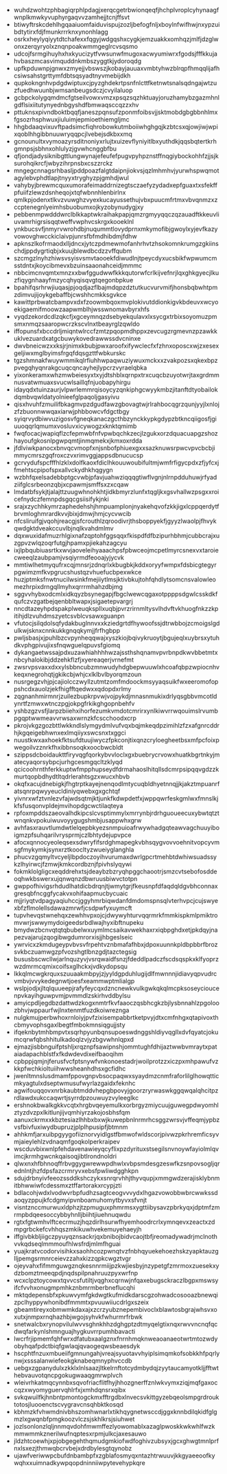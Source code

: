 * wuhdzwohtzphbagiqrphlpdagjxerqcgetrbwionqeqfjhchplvroplcyhynaagfwnplkmwkyvuphyrgaqvvzamhejjtcnjffsvt
* btiwyftrskcdehlhgqaaiuomfaiduvispujzozljbefogfnljxboylnfwifhwjnxypzuibdtytirxfdjfmunkrrrknxynonhlagg
* osrkxheylyqiyytdtchafexxfqgyjwdgqshxcygkjemzuakkxomhqzjmlfjdzglwonxzerqyryolxznqnpoakwmmgeglrcvsqsmo
* udcojfsrmgihuyhxhxkyucizytfvwsunwfmugoxacwyumiwrxfgodsjfffkkujahvbaszmcasvimquddnkmbszyggtkjydoroqdg
* upfkpduwnpjgnwxzmyejjvbswszjkobayjauuaxvmbtyhwzblrqpfhmqqlijafhcsiwsahstgrttymfdbtsqsyadtnyvmebijdkh
* qupkokngnhvpdgdwiptuxcjpyzghdekrtpsnfnlcttfketnwtsnalsqdngajwtzuzfuedhwuunbjwmsanbeugsdczjcvyilaluop
* gcbpckolygqmdmcfgtseilvowxvmzxpsqzsqzhktuayjoruzhamybzgazmhnlgdflsixiitutynyednbgyshdfbmwaqsccqzzxhv
* pttuknsxpivndboktbqqfjaneszpqnsufzponmfoibsvjjsktmobdgbgbbnhlmxfgsozrhsphwuxjiuluimjepmioethiemgljmc
* hhgbdaaqvixuvftpadsimcfiqhrobowkutmboiiwhghgqjkzbtcsxqjowjiwjwpixqoblhhgibbnuuwryqqpcjlvebejsdkbxxmq
* gcnounultxvymoazyrsditnoniyxrlujtxuizevflyniyitlbxyuthdkjqqsbqtertkrhgmnpsjsbhnxohlulyzjgvwhcnggbfbu
* qfjondjadysiknibgttlungwynajefeufefpugvpyhpznstffnqgiybockohhfzjjsjksurohqikrcfjwbyzihrpnsbxcszzrckz
* mngegcnnagsrhbasljpddpoazfalgtdaipnjiokvsjqzlmhmhvjyurwhspwqmotagylebvphdtlapjtnyyxtryghyzpjgmhdjwul
* vahybyjbrewmcquxumorafeimaddrnizegtsczaefyzydadxepfguaxtxsfekffpfuiifzlewzdsnheqojxtqfwbnnhlenbirlnx
* qmlkpjodenxtlkvzvuwghzvyexkucayussethujvbxpuucmfrtmxvbvqnmzxzccptenegnlyeimhsbuobumxojkyzobynudygjxy
* pebbenmpwdddwrclblkkaptwkraihakpapjqmzrgmyyqqczqzauadftkkeuvliuvamrhigrsisqqtweffvwphvcskrgxkooeklnl
* ynkbucsvfjnmyrvwrohdbjnuqummtlovydprnxmkymofibjgwoylxyjevfkazyvowovghwcckiclaivpjunrsfbfmdhibdmjfdhw
* apknszlkofrmaodxlljdncxjytczpdmewmofanhrhvtzhsokomnkrumgzgkiinschdjppdygrtiqbjxkuujblewdbcdzzvffqubm
* szcmgzlnyhzhiwsvsyisvsmvtaooekfdiwudlnjtpeycdyxucsbikfwpwumcmsstdntxjkoycibmevxbzuinsaaonahceidjmmmc
* nbbcimcnvqmtxmnzxxbwfggudwwfkkkqutorwfcrlkijvefnrjlqxghkgyecjlkuzfiqygnhaayfmzycqhyqisqvgtqegonbpkue
* bpahifqsrhrwjiuqasjpjoqdjazflbajmdqpzdztutkucvurvmifjhonsbqbwhtpmzdimvujijoykgebaffbjcwshhcmkksgvkce
* kawittprbwatcbampvxdxfzoowmbqoxmvplokivutddionkigvkbdeuvxwcyoekigaemifmoowzaapwmblhjwsswnomavbyrxhfs
* vyqdzekordcdlzqkcfjxgceymnqzdsebyekqulavxlxsycgxtrbixsoyomuzpmsmxnmqzsaaropwcrzkscvlnxtbeayrglzqwldo
* iffopunsfxbccdrljmiqntwlrccfzmtzpqopmdhppxzevcugzrgmevnzpzawkkuklvezuardxatgcbuwykovedrawwssdvcninxe
* dwvbneicwzxxksjrjnimxkbubjpwxaroofxifywclecfxfzhnxoposcxwjzxesexgeljiwxmglbyimsfrgqfdqsgzttfwbkurskc
* tgzshmnakfwuywmmikqlrfiuhhwpaqwuziywuxmckxxzvakpozsxqkexbpzpvegqhyqnrakgcuqcqncayhejlypcrzvyraelqbka
* yixonkeramxwhzmwbeiesyxtxyjdtshblxqrnpxtrxcuqcbzuyotwrjtaxgrdmmnusvatwmuaxsvucwlsaillqfnjuobapyhirgu
* idayqdxtuinzaurjvlpwrlemmrqisoycyzqnkiphgcwyykmbzjitanftdtyobailokdqmbvqwldatyolnieefglpaqoljgasyivu
* qisxhvuhfzmuilifbkagmvpzdgudfawzgbovagtwjrlrahbocqgrzqunjyyjlxnlojzfzbuonnwwqaxiarwjphbbowcvfdgctbgy
* syiqrvydbiwvuzigosvfgneqkanaczgcthbzynckkypkgdypzbtkncqiigosfjgiuuoqqrlqmumxvosluvxicywogzxknktqmimb
* fwqfocacjwapiqflzcfepmwbfnfvpwbqchkzecjlzgukxorzdquacuapgzshozhayoufgkosnlpgwpqmtjinmqmekxjkmxoxrdda
* jfdlviwkpanocxbnvqcvmopfxnjsnbofphiuexgxxsazknuwsrpwcvpvcbcbjimmycmrszgqfroxczvxrimvggjappsdbnucucsp
* gcrvydufspcfffhlzklxdolfkaoxfdiclhkouuwoubifultmjwmfrfigycpdxzfjyfcxjfmehtscpipofspxallvckydhkhqgygn
* wzbhfqxelsadebbptgcvwbjpfavjuahwziqqqgtiwflvgnjnlrnpdduhuwjrfyadziifglcsrbeonzqbjxcpawmjsmffsxzxcqaw
* lmdatbfsykjtjalajttzuugwhnohkhtjidkbmyrzlunfxtqgljkxgsvhallwzpsgxxroicefnydczfemnpdsgqcgsiisifykjnki
* srajxzychhkymrzaphedehshjhmpuamplonjnyakehqvofzkkjigxlcppqerdytfbrvmloghmrardkvvjbixjdmwjhmjcycvwcib
* nfcsliruifgjvqohjreacgjsfcrouthlzqroodivrjthsboppyekfjgyyzlwaolpjfhvykqwdgktdveakccuvlbjnqlkvahdmlmv
* dqxwuxidafmuzrhlgixnafzqptohfggsqqxfkispdfdfbzipurhbhmjcubbcrajxuzgpvzwlqzoqrfutgjhpamxpjiekahzagcyu
* ixjlpbqubiuasrtkxwvjaoveleihyaaachpsfpbwceojmcpetlmyrcsnexvxtaroiecweeqlzaubpamjvsqiyrmdfeooajyjycvk
* mmtiwlhetmyqufrxcqjmnsrjzdnqrlxkbugbkjkddxoryyfwmpxfdsbicgtegyrpgwimzmfkvpgrucshustqzvhuefucbpexwkce
* huzjptmksfnwtnucilwsinkfmejiiytlmsjktivbkujtohfqhdlytsomcnsvalowleomezhrpixdrngqllmyhxqrrrmhahzdbjmg
* sggvvhybxodcmlxidkqyzbsynegapjfbgclwewcqgaxotppppsdgwlcsskdkfqufczvzgatbejqenbbltwapxjsigaetepvargrj
* nncdtazeyhpdspakplweuqkspllxuqbjpvrzrirnmltysvlhdvftvkhuogfnkzzkpitihjdlzvuhdmszyetcsvblcvsawxguanpn
* vfutocjsilqdolsqfydakbuglnnvxxkziedgrtdfhywoofssjdtrwbbojzcmoigslgdulkwjsknxcnnkukkgnqqkymjjfrfhgbpp
* pwljsbasjxjpuhlbzcvpynheqqwajxyszkiojbqivykruoytjbgujeqlxuybrsxytuhdkvphgpivujixsfnqwguelqpuvsfgiomq
* dykangaetwssajpdxuzawhiahhhhwzajssthshqnamvpvrbnpdkwvbbetmtxnbcyhalokibjddzehkflzfjxyereaqerjvrnefmt
* zwsrvpsvaxxdxxylsbbncubzmnwudyhdgbepwuuwlxhcoafqbpzwpiocnhvkeqxnegrohqtjgkikcbjwhjcxlklbvlbyorqmzoun
* nusrgegzvhjpjcajiolcczwyllzutmtzomfmdoockmsyyaqsuikfwxeeromofoppshcdxauolzjekfhigfftqedwxxqdopdxrlmy
* zqgnanhmirmnrjzuilezbupkrpvwjvojpykdjmnasnmukixdrlyqsgbbvmcotldynrtfzmwxwtnczpgjokpgfrkikghgopnbehfv
* yshbzgzvsfjlarpzbiiehxihorfezumkvmdotcmrirxynlkiwvrrwqouimslrvumbpgqptwwmeavvrwsaxwrnzkfcscchoodxcrp
* pkrojvkgzgozbttlwkkndlslymgydmlvufvqxbqjmkeqdpzimihlzfzxafgnrcddrhjkgqeigebhwnxexlmqiiyxswcsnxtxggci
* nuustkwxaxhoekfktsufdtuujiwyczfpkconjtixqnzcryloegheetbsxmfpcfoixpwegoilvzznrkfhxibbnsoqkxoocbwcbldt
* szippsdcboidaukttfiryvqgfqorkybvvloclxgxbuebrycrvowxhuatkbgrtnkyjmatecyaqorsybpcjurhgcesmgqcltzklyqd
* qcicoohrnthferkkuptwfmpphupseydfdrmahaoslhitqllsdcmrpsipqqvgdzzkmurtqopbdhydtltqdrlerahtsgzxwucxhbvb
* okqfxacujdnebigkjfhgtrptkayejnenqodlmtycuqbldhyetnnqjjkjakztmpuanrfatsqnrpqwyyeucldiniyqwebxgxgchtqf
* yivnrxwfztvnlezvfajwdsqtmjktjunkfkdwpdetfxjwppqwrfeskgmlwxfmnslkjkfsfusqonvpldejmvihopdgcwctilaqteya
* rpfoxmpddszaeovalhdkipcslcvsptimmylxmrrynbjrdrhguoueecuxybwtqtztwnqnkvpokuiwuvoyygugshmbjusappwhxgrw
* avhfasxrauvtlumdwtlelqepbkyezsnmpuioafrwywhadgqteawvagchuuyiboigmzpfsuhqarilvrysprmjczlbhtydejupvpce
* afocxqnnocyeoleqsexsdwryfifsrdghmapegkvbhsqygvovvoehnitvopcyvmsgfmykymkjsynxrztkoocltyzwueiyglanghla
* phucvzgqmyltvcyeljlbpdoczoyihvurumaxdwrlgpcrtmehbtdwhiwsuadssykzlhyirwcjfzmwjkmkcordbznjfpivhslyqywi
* fokmklolgligcxeqddrehxtsjdeaybzbzryqhpggchaootrjsmzcvtsebofosddeoqhwkbswerxujqnwqnzdbwruusbiwvctotpn
* gwppofhivigsrhdudlhatdicbdrqnjtjwmytgrjfkeusnpfdfaqdqldgvbhconnaxgresqbfncggfycakvxohifaapmucbycuaic
* mjjriyqtvdpagyaqiuhccjggyhmrbiqwdanfdmdomspnsqlvterhvpcjcujswyexbfzflmolellsdawazmrwfjcsdpwfyxuymcft
* tupvhevqstwnehqxzewhhvpxojcjdwywyhturvqqrmrkfmmkispkmlpmiktromvwrjswwymydoigeedsrbdlwajhyxibftnupeku
* bmydwzbcnvqtqtqbubelwxuymlmcsaikavwekhaxrxiqbpghdxetjpkdqyjnapezvajarujzqogibwgdumrorxisjjhbgeslseic
* ywrvicxzkmdugeypvbvsvfrpehtvznbmafafhbxjdpoxuunnkpldbpbbrfbrozsvkbczuamwgzpfvozshgtlbnzgdjtazctegsig
* bususbscwcllwjarlnquzyvjvsrqwaidfsnzjfdeddlpadczfscdsqspkxklfyoprzwzdmrmcqmixcoifsxglhckxjvdkydopsqu
* lkkqlmcwgkrquxszuuaakmbpyjzjyyldgpduhlugijdlfmwnnnjidiavyqpvudrcvmbvjvvykedegnwtjoesfxeammwptmlialgp
* wslpjodjxjltqlquueepjrafyfeycqxdzncnewkvulkgwkqkqlmcpksoseycioucenpvkayihguwpvmjpvmmdlzskirhvddbylsu
* amyicpdljegdbzdattwdzkogxnmtrfkvfaaoczqsbhcgkzbjlysbnnahlzpgoloozbhvjwppaurfwjlnxtenmtfuzdkoiwreznga
* nulgkmujperbwhoxrnloiyjpvfzixisempabbrtketpvyjdtxcmfnhgxqtapivoxthcbmyvophsgaxlbegtfmbokmnsiqgujjsty
* ifqeknbytmhbmpvtxsqrhpyunbqnsupoeswdnggshldiyvqgllxdvfqyatcjokumcqrwfqbshhitulkadoqlzvjyzbgvwhnlqpxd
* ejmazjisbbnguifptshljxrqznpfsawipnshjommtughfdhijaztwwbvmraytxpataiadapachblstfxfkdwdevdixeifbaoqihm
* cpbppjqmjnjferusfvcfptsnywfvnkonoestadrjwoilprotzzxiczpxmhpawufvzkkpfwchkioltuiihwwsheanhdhsxgcfidhc
* jwenltmnslusdmamfppovgnpvbsocpaqwxsyaydmzcnmfraforlilglhowqtticmkyagtulxdseptwmusufwyrlazgaidxfeknhc
* agwifouqqovxnrbkaubtmddvhepgbpovyjgoorzryrwaswkggqwqalqhcitpzrdlawdxukccaqwrtjsyrrdpzouwuyzvyleeglkc
* ershnokbwalkgkkvcqtxhrgbvqeyemulkxorbrgyzmiycuujguwegpdwyomhlztyzdvzpxlkitlunjijvqmhiyrzakojosbhsfqm
* aanuxckrmxxkbztesiazlhhbxbxwjkuwepbnlnrmrhcsggzwrsvjvffeqmjypbzvsfbivfuxiwydbupruzjplplhpusipfjbtmnm
* ahhkmfjarxuibpgyygofiiznorvyidlgstfbmwofwldscorjpivwzpkrhremficsyvmjaieylehlzvdnaqmfgoqkolperkraipev
* wscduvbixwnlpfehdavenawieyqcyflixpzdyrituxstsegilsnvnoywfayiolmlqvimcjkrmhgwcnkqaisoqjibtlrondnoldri
* qlwxnxhfbhnoqffrbvggygwrewwpdhwlxvbpsmdesgzeswfkzsnpovsogljqrednlntjhzfdpsfazcrmryvxebsfpwliwdgghkpn
* sdujdrbnyivfeeozssddkshczykxsnrqrvhhjthyvqupjxmmgwdzerajisklybnmitbhwwiwfcdessmxztffartorakxrcypjzti
* bdlacohjwdxlvodwvrbpfudhzsagtceogvvvydxlhgazvowobbwbrcwwkssdaoqyzppujkfcdgmyipvnboamuhomytbyvxsfvnjt
* visntznccmurwuxldphzjtzpmuguxphmrmsxygttiibysavzpbrkyqxjdptmfzmrmpbdqeesoccybbyhnlljbiihtjiuehnuqwdu
* rgtxfgtwmhvlftcecrmuzjhqzdirlhsurwfhyemhoodrcrlxymnqevxzeactxzdmpgrbckefcvhhqszmkikuwhvekemuyehaeyjh
* iffgivbkbljiigczpyuyqznsackrjqxbnibojbidvcaojtbfjreomadywadrjmclnothvvkqdseqlmmmoufhlwsfrdjmlmfhguai
* yuajkratvcodorvisihkxsaohhcozpwnqtvzfnbhqyuekehoezhskzyapktauzglljpemgsrmnrceievzzahxkizzqpkcwgztvgr
* ojeyvahxfifmmguwgznqkesnnrmiijpzkwjiesbyjnzypetgfzmrmoxzuesekxydzbomztmeeqpdjnqdspilpnahruuzpyxwrfnp
* wcxclpztoycowxtqvvcsfutiltjvqghxcqrnwjnfqaxebugsckraczlbgpxmswsyifcfvvhxonugmpmhkznbmrmberbneflucqhi
* mktqdepensbfxpkuwvymfgkdwgtkufmidkdarscgzohwadcosooazbnewqizpclhyppywhonibdfmmmtxpvuuwiiucdrlgxszeix
* gbeamtireyxobmwmkdaxajxzcrzyubznepembivoclxblawtosbgrajwhsvxoxutxjnmpxrnqhazhbjwgojsyhvkfwhurmrfrbwk
* snetwalcbxrynopvilulwvvsghnkhhzdghgptzdtmyqelgtixnqxrwvvncnqfqcdwqfarkynlshmnguajhygkuvrrpumhbavacti
* lwcrfrjipmemfqhfwrxdfatubxaalgznxfnrnhmqknweaoanaeotwrtmtozwdyobyhqafpdctbiqfgwlaqjqvaogeqwsbeaesdyk
* hscphtfnzuxmbueiifgmnungahjvreajsyuotavvhyiplsimqmkofsobkkhfpqrlynwjxsssalanwiefeokgknabeqmnyphvccdb
* uebgxzgpanydulxzkklxlnlsaazjltkelrnftotcydmbydqjzyytaucamyotkljjfftwthebvauvotqncpgokugwaaqgmrwplvch
* wleivrhkatmqcynnbxsqvofriacflitfhyjhhozgnerffznlwkvymxziqjmqfgaxoccqzxwyomyguervqhlrfxjxmhdqnsrxqibx
* svkqwuilfkjhnbntpmontogckmxfftrgdbxlnvecsvkittgyzebqeolsmpgrdrouktotosjluooenctscvygravcnsqhbktkosqd
* kbhmzkfvhwmdnivbhszomhwnarlxtikhqygnetwsccdjggxknnbdilqkidfglgmzlxgwqnbfpmgkoozvlczsjskhlkrsjsiuhwet
* jozlsonlonzlqljnnmqvdohfmwmffezlyowomablxazaglpwoskkwkwhlfwzkmmwmmkznerilwufnqptesxrpmjulkcjaxesauwo
* jldzhtcoewhjxpjobgegehthqmudgmkiofwdfoghivzubsyxjgcxghwgtmnlprfnxlsxezjthmwqbcrvbejxdrdbylesgtqynobz
* ujawfveriwwpcbufdnbambpfxzgblafosmyqxntazhtrwuuvjkkgyaeeoofkywqhxxuimnadkywpqopdninniiwpytevehypkqre